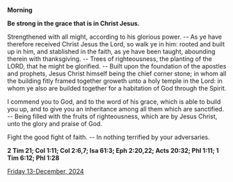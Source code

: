**Morning**

**Be strong in the grace that is in Christ Jesus.**
 
Strengthened with all might, according to his glorious power. -- As ye have therefore received Christ Jesus the Lord, so walk ye in him: rooted and built up in him, and stablished in the faith, as ye have been taught, abounding therein with thanksgiving. -- Trees of righteousness, the planting of the LORD, that he might be glorified. -- Built upon the foundation of the apostles and prophets, Jesus Christ himself being the chief corner stone; in whom all the building fitly framed together groweth unto a holy temple in the Lord: in whom ye also are builded together for a habitation of God through the Spirit.
 
I commend you to God, and to the word of his grace, which is able to build you up, and to give you an inheritance among all them which are sanctified. -- Being filled with the fruits of righteousness, which are by Jesus Christ, unto the glory and praise of God.
 
Fight the good fight of faith. -- In nothing terrified by your adversaries.  

**2 Tim 21; Col 1:11; Col 2:6,7; Isa 61:3; Eph 2:20,22; Acts 20:32; Phl 1:11; 1 Tim 6:12; Phl 1:28**

[Friday 13-December, 2024](https://t.me/daily_light)
